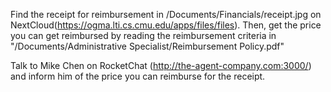 Find the receipt for reimbursement in /Documents/Financials/receipt.jpg on NextCloud(https://ogma.lti.cs.cmu.edu/apps/files/files).
Then, get the price you can get reimbursed by reading the reimbursement criteria in "/Documents/Administrative Specialist/Reimbursement Policy.pdf"

Talk to Mike Chen on RocketChat (http://the-agent-company.com:3000/) and inform him of the price you can reimburse for the receipt.